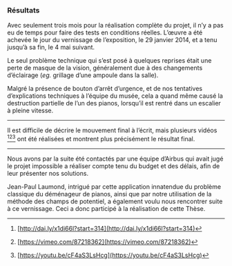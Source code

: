 ### Résultats

Avec seulement trois mois pour la réalisation complète du projet, il n’y a pas eu de temps pour faire des tests en
conditions réelles. L’œuvre a été achevée le jour du vernissage de l’exposition, le 29 janvier 2014, et a tenu jusqu’à
sa fin, le 4 mai suivant.

Le seul problème technique qui s’est posé à quelques reprises était une perte de masque de la vision, généralement due
à des changements d’éclairage (*eg.* grillage d’une ampoule dans la salle).

Malgré la présence de bouton d’arrêt d’urgence, et de nos tentatives d’explications techniques à l’équipe du musée,
cela a quand même causé la destruction partielle de l’un des pianos, lorsqu’il est rentré dans un escalier à pleine
vitesse.

---

Il est difficile de décrire le mouvement final à l’écrit, mais plusieurs vidéos [^2][^3][^4] ont été réalisées et
montrent plus précisément le résultat final.

[^2]: [http://dai.ly/x1di66l?start=314](http://dai.ly/x1di66l?start=314)
[^3]: [https://vimeo.com/87218362](https://vimeo.com/87218362)
[^4]: [https://youtu.be/cF4aS3LsHcg](https://youtu.be/cF4aS3LsHcg)

---

Nous avons par la suite été contactés par une équipe d’Airbus qui avait jugé le projet impossible a réaliser compte
tenu du budget et des délais, afin de leur présenter nos solutions.

Jean-Paul Laumond, intrigué par cette application innatendue du problème classique du déménageur de pianos, ainsi que
par notre utilisation de la méthode des champs de potentiel, a également voulu nous rencontrer suite à ce vernissage.
Ceci a donc participé à la réalisation de cette Thèse.
